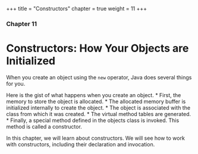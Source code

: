 +++
title = "Constructors"
chapter = true
weight = 11
+++

### Chapter 11
# Constructors: How Your Objects are Initialized

When you create an object using the `new` operator, Java does several things
for you.

Here is the gist of what happens when you create an object.
    * First, the memory to store the object is allocated.
    * The allocated memory buffer is initialized internally to create the
      object.
    * The object is associated with the class from which it was created.
    * The virtual method tables are generated.
    * Finally, a special method defined in the objects class is invoked.
      This method is called a constructor.

In this chapter, we will learn about constructors. We will see how to work with
constructors, including their declaration and invocation.
